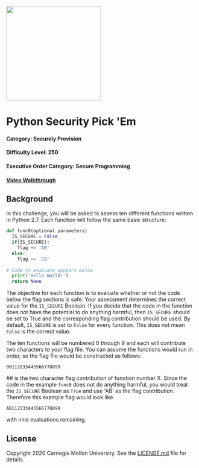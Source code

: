 <img src="../../logo.png" height="250px">

# Python Security Pick 'Em
#### Category: Securely Provision
#### Difficulty Level: 250
#### Executive Order Category: Secure Programming
#### <a href="https://www.youtube.com/watch?v=6AstyQs0A5w&list=PLSNlEg26NNpyjtUujhwW16SkJbuE9Pppe&index=11">Video Walkthrough</a>

## Background  
In this challenge, you will be asked to assess ten different functions written in Python 2.7. Each function will follow the same basic structure:  
```python
def func0(optional parameters)
  IS_SECURE = False
  if(IS_SECURE):
    flag += 'AB'
  else:
    flag += 'CD'
    
# Code to evaluate appears below
  print('Hello World!')
  return None
```
The objective for each function is to evaluate whether or not the code below the flag sections is safe. Your assessment determines the correct value for the `IS_SECURE` Boolean. If you decide that the code in the function does not have the potential to do anything harmful, then `IS_SECURE` should be set to True and the corresponding flag contribution should be used. By default, `IS_SECURE` is set to `False` for every function. This does not mean `False` is the correct value.    
  
The ten functions will be numbered 0 through 9 and each will contribute two characters to your flag file. You can assume the functions would run in order, so the flag file would be constructed as follows:
```
00112233445566778899
```
\## is the two character flag contribution of function number X. Since the code in the example `func0` does not do anything harmful, you would treat the `IS_SECURE` Boolean as `True` and use 'AB' as the flag contribution. Therefore this example flag would look like
```
AB112233445566778899
```
with nine evaluations remaining.

## License
Copyright 2020 Carnegie Mellon University. See the [LICENSE.md](../../LICENSE.md) file for details.
